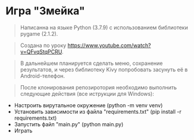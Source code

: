 # Игра "Змейка"
> Написанна на языке Python (3.7.9) с использованием библиотеки pygame (2.1.2).

> Создана по уроку https://www.youtube.com/watch?v=QFvqStqPCRU.

> В дальнейшем планируется сделать меню, сохранение результатов, и через библиотеку Kivy попробовать засунуть её в Android-телефон.

> После клонирования репозиротория необходимо выполнить следующие действия (все иструкции для Windows):
* Настроить вирутальное окружение (python -m venv venv)
* Установить зависимости из файла "requirements.txt" (pip install -r requirements.txt)
* Запустить файл "main.py" (python main.py)
* Играть
